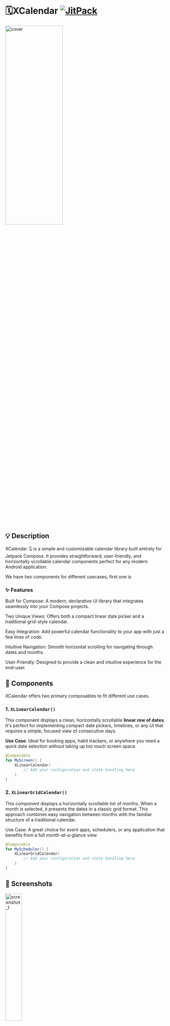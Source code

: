 # 🗓XCalendar [![JitPack](https://img.shields.io/jitpack/v/github/TuleSimon/XCalendar.svg?color=blue)](https://jitpack.io/#TuleSimon/XCalendar)
<p> 
  <img  width="60%" height="40%" src="./screenshots/cover.webp" alt="cover">
</p>

## 💡 Description

XCalendar 🗓️ is a simple and customizable calendar library built entirely for Jetpack Compose. It provides straightforward, user-friendly, 
and horizontally scrollable calendar components perfect for any modern Android application.

We have two components for different usecases, first one is 

### ✨ Features
Built for Compose: A modern, declarative UI library that integrates seamlessly into your Compose projects.

Two Unique Views: Offers both a compact linear date picker and a traditional grid-style calendar.

Easy Integration: Add powerful calendar functionality to your app with just a few lines of code.

Intuitive Navigation: Smooth horizontal scrolling for navigating through dates and months.

User-Friendly: Designed to provide a clean and intuitive experience for the end-user.


## 🚀 Components

XCalendar offers two primary composables to fit different use cases.

### 1. `XLinearCalendar()`

This component displays a clean, horizontally scrollable **linear row of dates**. It's perfect for implementing compact date pickers, timelines, or any UI that requires a simple, focused view of consecutive days.

**Use Case**: Ideal for booking apps, habit trackers, or anywhere you need a quick date selection without taking up too much screen space.

```kotlin
@Composable
fun MyScreen() {
    XLinearCalendar(
        // Add your configuration and state handling here
    )
}
```
### 2. `XLinearGridCalendar()`
This component displays a horizontally scrollable list of months. When a month is selected, it presents the dates in a classic grid format. This approach combines easy navigation between months with the familiar structure of a traditional calendar.

Use Case: A great choice for event apps, schedulers, or any application that benefits from a full month-at-a-glance view.

```kotlin
@Composable
fun MyScheduler() {
    XLinearGridCalendar(
        // Add your configuration and state handling here
    )
}
```

## 📸 Screenshots
<p>
  <img src="./screenshots/img.webp" width="32%" alt="screenshot_1">

</p>



## ⚙️ Setup
To integrate XCalendar into your project, you'll need to add the appropriate repository configuration to your `settings.gradle(.kts)` file and then include the dependency in your module-level `build.gradle(.kts)` file.

## 1. Repository Configuration (settings.gradle or settings.gradle.kts)

### Option A: Using JitPack (Recommended)

Kotlin DSL (settings.gradle.kts)

```kotlin
dependencyResolutionManagement {
    repositoriesMode.set(RepositoriesMode.FAIL_ON_PROJECT_REPOS)
    repositories {
        google()
        mavenCentral()
        maven { url = uri("[https://jitpack.io](https://jitpack.io)") }
    }
}
```

### Groovy DSL (settings.gradle)

```groovy
dependencyResolutionManagement {
    repositoriesMode.set(RepositoriesMode.FAIL_ON_PROJECT_REPOS)
    repositories {
        google()
        mavenCentral()
        maven { url '[https://jitpack.io](https://jitpack.io)' }
    }
}
```

### Option B: Using GitHub Packages

GitHub Packages often requires authentication for reliable access, especially due to rate limiting. You'll need a GitHub Personal Access Token (PAT) with the **`read:packages`** scope, set as an environment variable (`GITHUB_TOKEN`) or a project property (`gpr.token`).

#### Kotlin DSL (`settings.gradle.kts`)

```kotlin
dependencyResolutionManagement {
    repositoriesMode.set(RepositoriesMode.FAIL_ON_PROJECT_REPOS)
    repositories {
        google()
        mavenCentral()
        // Add GitHub Packages repository
        maven {
            name = "GitHubPackages"
            url = uri("[https://maven.pkg.github.com/tulesimon/XCalendar](https://maven.pkg.github.com/tulesimon/XCalendar)")
            credentials {
                // Ensure your GitHub token (gpr.token) and user (gpr.user) are set
                username = project.findProperty("gpr.user") as? String ?: System.getenv("GITHUB_ACTOR")
                password = project.findProperty("gpr.token") as? String ?: System.getenv("GITHUB_TOKEN")
            }
        }
    }
}
```
#### Groovy DSL (settings.gradle)

```groovy
dependencyResolutionManagement {
    repositoriesMode.set(RepositoriesMode.FAIL_ON_PROJECT_REPOS)
    repositories {
        google()
        mavenCentral()
        // Add GitHub Packages repository
        maven {
            name = "GitHubPackages"
            url = uri("[https://maven.pkg.github.com/tulesimon/XCalendar](https://maven.pkg.github.com/tulesimon/XCalendar)")
            credentials {
                // Ensure your GitHub token (gpr.token) and user (gpr.user) are set
                username = project.findProperty("gpr.user") ?: System.getenv("GITHUB_ACTOR")
                password = project.findProperty("gpr.token") ?: System.getenv("GITHUB_TOKEN")
            }
        }
    }
}
```

### 2. Add the Dependency (build.gradle or build.gradle.kts)
   Once the repository is configured, add the dependency to your module's build.gradle file (e.g., app/build.gradle).

Note: The exact Group ID and Artifact ID will depend on the publishing method (GitHub Packages vs. JitPack). Please replace XCALENDAR_VERSION with the latest release version.

Kotlin DSL (build.gradle.kts)

In your module-level build.gradle.kts:
```kotlin
dependencies {
    // If using Github Packages
    // Check the exact Group ID/Artifact ID published to GitHub Packages
    implementation("com.github.tulesimon:xcalendar:XCALENDAR_VERSION")

    // If using JitPack
    implementation("com.github.tulesimon:XCalendar:XCALENDAR_VERSION")
}
```



**Note**: XCalendar utilizes the `kotlinx-datetime` library, you don't have to include this, as we only expose the java `Date`.



## 📱 Usage
### Basic usage
XCalendar provides a basic implementation of a date cell that can be used to display a simple row calendar.   
The following code snippet shows how to use the different available options

### 1. XLinearCalendar (Horizontal Date Scroll)

This component is ideal for displaying a compact, continuously scrolling list of days or for a date picker.
```kotlin
val customDates = listOf( /* ... list of Date objects ... */ )

XLinearCalendar(
    modifier = Modifier.height(100.dp), // Optional: limit the height
    initialDates = customDates,         // Optional: pre-select initial dates
    content = { date, isSelected, onClick ->
        DateCell(
            date = date,
            isSelected = isSelected,
            onDateSelected = onClick,
            modifier = Modifier.padding(6.dp)
        )
    }
)

```   

Bounded Calendar Example

You can limit the date range (e.g., for a booking system):
```kotlin
@Composable
fun BoundedCalendarExample() {
    XLinearCalendar(
        isBounded = true,
        maxDays = 90, // Only display the next 90 days from the start date
        shouldLoadNext = false,
        shouldLoadPrevious = false,
        state = rememberXLinearCalendarState(instanceName = "BookingInstance"),
        content = { date, isSelected, onClick ->
            DateCell(
                date = date,
                isSelected = isSelected,
                onDateSelected = onClick
            )
        }
    )
}

```


### 2. XLinearGridCalendar (Monthly Grid View)

This component displays a full monthly grid and allows horizontal scrolling between months, fully customizable through two content lambdas.

```kotlin
XLinearGridCalendar(
    shouldLoadNext = true,
    shouldLoadPrevious = true,
    monthContent = { monthDate, isSelected, onClick ->
        DefaultGridMonthCell(
            month = monthDate,
            isSelected = isSelected,
            onMonthSelected = onClick,
            modifier = Modifier.padding(6.dp)
        )
    },
    dayContent = { dayDate, isSelected, onClick ->
        DefaultGridDayCell(
            date = dayDate,
            isSelected = isSelected,
            onDateSelected = onClick,
            modifier = Modifier.padding(6.dp)
        )
    }
)

```


## 🛠️ API & Customization

The power of this library comes from the composable lambda arguments, which allow you to inject your own UI for different parts of the calendar.

| Component | Lambda Parameter | Description |
|:---|:---|:---|
| XLinearCalendar | `content` | Renders the individual date cell in the horizontal list. |
| XLinearGridCalendar | `monthContent` | Renders the header (the month title) in the grid view. |
| XLinearGridCalendar | `dayContent` | Renders each day cell in the monthly grid. Date? is null for filler days. |

---

# Full Example 
```kotlin
class MainActivity : ComponentActivity() {
    override fun onCreate(savedInstanceState: Bundle?) {
        super.onCreate(savedInstanceState)
        enableEdgeToEdge()
        setContent {
            XLinearCalendarTheme {
                Scaffold(
                    modifier = Modifier
                        .fillMaxSize()
                        .statusBarsPadding()
                ) { innerPadding ->
                    Sample()
                }
            }
        }
    }
}

@Composable
fun Sample() {
    val customDates = listOf(
        Date(2025 - 1900, 9, 10), // Oct 10, 2025
        Date(2025 - 1900, 9, 11),
        Date(2025 - 1900, 9, 12)
    )
    Column(Modifier.padding(horizontal = 16.dp)) {
        XLinearCalendar(
            modifier = Modifier.height(100.dp),
            initialDates = customDates,
            shouldLoadNext = false,
            shouldLoadPrevious = false,
            content = { date, isSelected, onClick ->
                DateCell(
                    date = date,
                    colors = DateCellDefaults.colors().copy(
                        selectedContainerColor = selected,
                        selectedTextColor = Color.White
                    ),
                    isSelected = isSelected,
                    onDateSelected = onClick,
                    modifier = Modifier.padding(6.dp)
                )

            }
        )
        BoundedCalendarExample()
        XLinearGridCalendar(
            modifier = Modifier,
            shouldLoadNext = true,
            shouldLoadPrevious = true,
            monthContent = { date, isSelected, onClick ->
                DefaultGridMonthCell(
                    month = date,
                    isSelected = isSelected,
                    onMonthSelected = onClick,
                    modifier = Modifier.padding(6.dp)
                )
            },
            dayContent = { date, isSelected, onClick ->
                DefaultGridDayCell(
                    date = date,
                    isSelected = isSelected,
                    colors = DateCellDefaults.colors().copy(
                        selectedContainerColor = selected,
                        selectedTextColor = Color.White
                    ),
                    onDateSelected = onClick,
                    modifier = Modifier.padding(6.dp)
                )
            },
        )
    }
}

/** 4. Bounded Calendar with Limits */
@Composable
fun BoundedCalendarExample() {
    XLinearCalendar(
        isBounded = true,
        maxDays = 90,
        shouldLoadNext = false,
        shouldLoadPrevious = false,
        state = rememberXLinearCalendarState(instanceName = "NewInstance"),
        content = { date, isSelected, onClick ->
            DateCell(
                date = date,
                colors = DateCellDefaults.colors().copy(
                    selectedContainerColor = selected,
                    selectedTextColor = Color.White
                ),
                isSelected = isSelected,
                onDateSelected = onClick,
                modifier = Modifier.padding(4.dp)
            )
        }
    )
}
```

## 🤝 Contribution

If you wish to contribute, please feel free to submit pull requests or issues to help improve XCalendar.

## 💙 Find this repository useful?
If you find this library useful, please consider starring the repository and sharing it with others :star:

# License
```xml
Licensed under the Apache License, Version 2.0 (the "License");
    you may not use this file except in compliance with the License.
    You may obtain a copy of the License at

    http://www.apache.org/licenses/LICENSE-2.0

    Unless required by applicable law or agreed to in writing, software
    distributed under the License is distributed on an "AS IS" BASIS,
    WITHOUT WARRANTIES OR CONDITIONS OF ANY KIND, either express or implied.
    See the License for the specific language governing permissions and
    limitations under the License.
```
